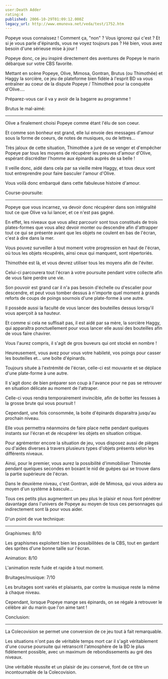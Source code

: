 ```yaml
---
user:Death Adder
rating:4
published: 2006-10-29T01:09:12.000Z
legacy_url: http://www.emunova.net/veda/test/1752.htm
---
```

Popeye vous connaissez ! Comment ça, "non" ? Vous ignorez qui c'est ? Et si je vous parle d'épinards, vous ne voyez toujours pas ? Hé bien, vous avez besoin d'une sérieuse mise à jour !  

Popeye donc, ce jeu inspiré directement des aventures de Popeye le marin débarque sur votre CBS favorite.  

Mettant en scène Popeye, Olive, Mimosa, Gontran, Brutus (ou Thimothée) et Haggy la sorcière, ce jeu de plateforme bien fidèle à l'esprit BD va vous entraîner au coeur de la dispute Popeye / Thimotheé pour la conquète d'Olive....  

Préparez-vous car il va y avoir de la bagarre au programme !  

  

  

Brutus le mal-aimé:  

-------------------------  

Olive a finalement choisi Popeye comme étant l'élu de son coeur.  

Et comme son bonheur est grand, elle lui envoie des messages d'amour sous la forme de coeurs, de notes de musiques, ou de lettres...  

Très jaloux de cette situation, Thimothée a juré de se venger et d'empêcher Popeye par tous les moyens de récupérer les preuves d'amour d'Olive, espérant discréditer l'homme aux épinards auprès de sa belle !  

Il veille donc, aidé dans cela par sa vieille mère Haggy, et tous deux vont tout entreprendre pour faire basculer l'amour d'Olive.  

Vous voilà donc embarqué dans cette fabuleuse histoire d'amour.  

  

  

Course-poursuite:  

----------------------  

Popeye que vous incarnez, va devoir donc récupérer dans son intégralité tout ce que Olive va lui lancer, et ce n'est pas gagné.  

En effet, les niveaux que vous allez parcourir sont tous constitués de trois plates-formes que vous allez devoir monter ou descendre afin d'attrapper tout ce qui se présente avant que les objets ne coulent en bas de l'écran, c'est à dire dans la mer.  

Vous pouvez surveiller à tout moment votre progression en haut de l'écran, où tous les objets récupérés, ainsi ceux qui manquent, sont répertoriés.  

Thimothée est là, et vous devrez utiliser tous les moyens afin de l'éviter.  

Celui-ci parcourera tout l'écran à votre poursuite pendant votre collecte afin de vous faire perdre une vie.  

Son pouvoir est grand car il n'a pas besoin d'échelle ou d'escalier pour descendre, et peut vous tomber dessus à n'importe quel moment à grands reforts de coups de poings sournois d'une plate-forme à une autre.  

Il possède aussi la faculté de vous lancer des bouteilles dessus lorsqu'il vous aperçoit à sa hauteur.  

Et comme si cela ne suffisait pas, il est aidé par sa mère, la sorcière Haggy, qui apparaîtra ponctuellement pour vous lancer elle aussi des bouteilles afin de vous faire chavirer.  

Vous l'aurez compris, il s'agit de gros buveurs qui ont stocké en nombre !  

Heureusement, vous avez pour vous votre habileté, vos poings pour casser les bouteilles et... une boîte d'épinards.  

Toujours située à l'extrémité de l'écran, celle-ci est mouvante et se déplace d'une plate-forme à une autre.  

Il s'agit donc de bien préparer son coup à l'avance pour ne pas se retrouver en situation délicate au moment de l'attraper.  

Celle-ci vous rendra temporairement invincible, afin de botter les fessses à la grosse brute qui vous poursuit !  

Cependant, une fois consommée, la boite d'épinards disparaitra jusqu'au prochain niveau.  

Elle vous permettra néanmoins de faire place nette pendant quelques instants sur l'écran et de récupérer les objets en situation critique.  

Pour agrémenter encore la situation de jeu, vous disposez aussi de pièges ou d'aides diverses à travers plusieurs types d'objets présents selon les différents niveaux.  

Ainsi, pour le premier, vous aurez la possibilité d'immobiliser Thimotée pendant quelques secondes en boxant le nid de guèpes qui se trouve dans la partie supérieure de l'écran.  

Dans le deuxième niveau, c'est Gontran, aidé de Mimosa, qui vous aidera au moyen d'un système à bascule...  

Tous ces petits plus augmentent un peu plus le plaisir et nous font pénétrer davantage dans l'univers de Popeye au moyen de tous ces personnages qui indirectement sont là pour vous aider.  

  

  

D'un point de vue technique:  

------------------------------------  

Graphismes: 8/10  

Les graphismes exploitent bien les possibilitées de la CBS, tout en gardant des sprites d'une bonne taille sur l'écran.  

  

Animation: 8/10  

L'animation reste fuide et rapide à tout moment.  

  

Bruitages/musique: 7/10  

Les bruitages sont variés et plaisants, par contre la musique reste la même à chaque niveau.  

Cependant, lorsque Popeye mange ses épinards, on se régale à retrouver le célèbre air du marin que l'on aime tant !  

  

  

Conclusion:  

---------------  

La Colecovision se permet une conversion de ce jeu tout à fait remarquable.  

Les situations n'ont pas de véritable temps mort car il s'agit véritablement d'une course poursuite qui retranscrit l'atmosphère de la BD le plus fidèlement possible, avec un maximum de rebondissements au gré des niveaux.  

Une véritable réussite et un plaisir de jeu conservé, font de ce titre un incontournable de la Colecovision.